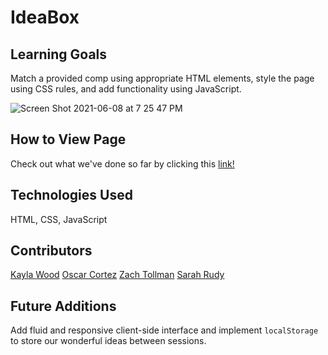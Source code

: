 # IdeaBox

## Learning Goals

Match a provided comp using appropriate HTML elements, style the page using CSS rules, and add functionality using JavaScript.

![Screen Shot 2021-06-08 at 7 25 47 PM](https://user-images.githubusercontent.com/78389005/121278184-55c84980-c88f-11eb-8deb-a21764be844f.png)

## How to View Page

Check out what we've done so far by clicking this [link!](https://sarahrudy.github.io/ideabox/)

## Technologies Used

HTML, CSS, JavaScript

## Contributors

[Kayla Wood](https://github.com/kaylaewood)
[Oscar Cortez](https://github.com/oacortez)
[Zach Tollman](https://github.com/ztollman)
[Sarah Rudy](https://github.com/sarahrudy)

## Future Additions

Add fluid and responsive client-side interface and implement `localStorage` to store our wonderful ideas between sessions. 
